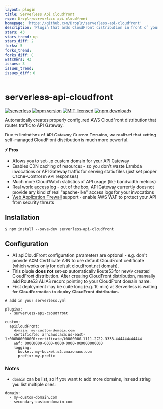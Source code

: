 ```yaml
---
layout: plugin
title: Serverless Api Cloudfront
repo: Droplr/serverless-api-cloudfront
homepage: 'https://github.com/Droplr/serverless-api-cloudfront'
description: 'Plugin that adds CloudFront distribution in front of your API Gateway for custom domain, CDN caching and access log.'
stars: 43
stars_trend: up
stars_diff: 2
forks: 5
forks_trend: 
forks_diff: 0
watchers: 43
issues: 3
issues_trend: 
issues_diff: 0
---
```



# serverless-api-cloudfront

[![serverless](http://public.serverless.com/badges/v3.svg)](http://www.serverless.com)
[![npm version](https://badge.fury.io/js/serverless-api-cloudfront.svg)](https://badge.fury.io/js/serverless-api-cloudfront)
[![MIT licensed](https://img.shields.io/badge/license-MIT-blue.svg)](https://raw.githubusercontent.com/Droplr/serverless-api-cloudfront/master/LICENSE)
[![npm downloads](https://img.shields.io/npm/dt/serverless-api-cloudfront.svg?style=flat)](https://www.npmjs.com/package/serverless-api-cloudfront)

Automatically creates properly configured AWS CloudFront distribution that routes traffic
to API Gateway.

Due to limitations of API Gateway Custom Domains, we realized that setting self-managed CloudFront distribution is much more powerful.

**:zap: Pros**

- Allows you to set-up custom domain for your API Gateway
- Enables CDN caching of resources - so you don't waste Lambda invocations or API Gateway traffic
  for serving static files (just set proper Cache-Control in API responses)
- Much more CloudWatch statistics of API usage (like bandwidth metrics)
- Real world [access log](https://docs.aws.amazon.com/AmazonCloudFront/latest/DeveloperGuide/AccessLogs.html) - out of the box, API Gateway currently does not provide any kind of real "apache-like" access logs for your invocations
- [Web Application Firewall](https://aws.amazon.com/waf/) support - enable AWS WAF to protect your API from security threats

## Installation

```
$ npm install --save-dev serverless-api-cloudfront
```

## Configuration

* All apiCloudFront configuration parameters are optional - e.g. don't provide ACM Certificate ARN
  to use default CloudFront certificate (which works only for default cloudfront.net domain).
* This plugin **does not** set-up automatically Route53 for newly created CloudFront distribution.
  After creating CloudFront distribution, manually add Route53 ALIAS record pointing to your
  CloudFront domain name.
* First deployment may be quite long (e.g. 10 min) as Serverless is waiting for
  CloudFormation to deploy CloudFront distribution.

```
# add in your serverless.yml

plugins:
  - serverless-api-cloudfront

custom:
  apiCloudFront:
    domain: my-custom-domain.com
    certificate: arn:aws:acm:us-east-1:000000000000:certificate/00000000-1111-2222-3333-444444444444
    waf: 00000000-0000-0000-0000-000000000000
    logging:
      bucket: my-bucket.s3.amazonaws.com
      prefix: my-prefix
```

### Notes

* `domain` can be list, so if you want to add more domains, instead string you list multiple ones:

```
domain:
  - my-custom-domain.com
  - secondary-custom-domain.com
```
